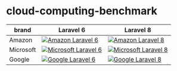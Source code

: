 # cloud-computing-benchmark


 brand | Laravel 6 | Laravel 8
-----|-----------|-----------
Amazon | [![Amazon Laravel 6](https://github.com/sinkcup/cloud-computing-benchmark/actions/workflows/amazon-laravel-6.yml/badge.svg?branch=main)](https://github.com/sinkcup/cloud-computing-benchmark/actions/workflows/amazon-laravel-6.yml) | [![Amazon Laravel 8](https://github.com/sinkcup/cloud-computing-benchmark/actions/workflows/amazon-laravel-8.yml/badge.svg?branch=main)](https://github.com/sinkcup/cloud-computing-benchmark/actions/workflows/amazon-laravel-8.yml)
Microsoft | [![Microsoft Laravel 6](https://github.com/sinkcup/cloud-computing-benchmark/actions/workflows/microsoft-laravel-6.yml/badge.svg?branch=main)](https://github.com/sinkcup/cloud-computing-benchmark/actions/workflows/microsoft-laravel-6.yml) | [![Microsoft Laravel 8](https://github.com/sinkcup/cloud-computing-benchmark/actions/workflows/microsoft-laravel-8.yml/badge.svg?branch=main)](https://github.com/sinkcup/cloud-computing-benchmark/actions/workflows/microsoft-laravel-8.yml)
Google | [![Google Laravel 6](https://github.com/sinkcup/cloud-computing-benchmark/actions/workflows/google-laravel-6.yml/badge.svg?branch=main)](https://github.com/sinkcup/cloud-computing-benchmark/actions/workflows/google-laravel-6.yml) | [![Google Laravel 8](https://github.com/sinkcup/cloud-computing-benchmark/actions/workflows/google-laravel-8.yml/badge.svg?branch=main)](https://github.com/sinkcup/cloud-computing-benchmark/actions/workflows/google-laravel-8.yml)
